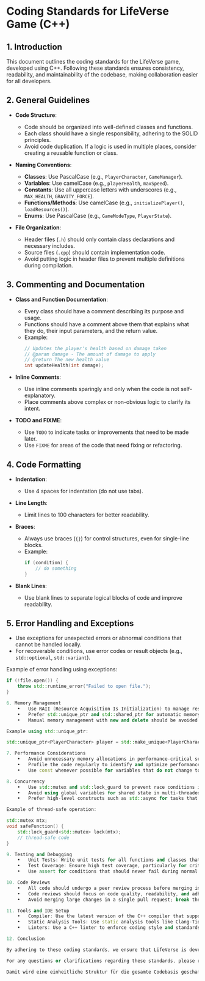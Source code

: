 # Coding Standards for LifeVerse Game (C++)

## 1. Introduction
This document outlines the coding standards for the LifeVerse game, developed using C++. Following these standards ensures consistency, readability, and maintainability of the codebase, making collaboration easier for all developers.

## 2. General Guidelines

- **Code Structure**: 
  - Code should be organized into well-defined classes and functions.
  - Each class should have a single responsibility, adhering to the SOLID principles.
  - Avoid code duplication. If a logic is used in multiple places, consider creating a reusable function or class.
  
- **Naming Conventions**:
  - **Classes**: Use PascalCase (e.g., `PlayerCharacter`, `GameManager`).
  - **Variables**: Use camelCase (e.g., `playerHealth`, `maxSpeed`).
  - **Constants**: Use all uppercase letters with underscores (e.g., `MAX_HEALTH`, `GRAVITY_FORCE`).
  - **Functions/Methods**: Use camelCase (e.g., `initializePlayer()`, `loadResources()`).
  - **Enums**: Use PascalCase (e.g., `GameModeType`, `PlayerState`).

- **File Organization**:
  - Header files (`.h`) should only contain class declarations and necessary includes.
  - Source files (`.cpp`) should contain implementation code.
  - Avoid putting logic in header files to prevent multiple definitions during compilation.

## 3. Commenting and Documentation

- **Class and Function Documentation**:
  - Every class should have a comment describing its purpose and usage.
  - Functions should have a comment above them that explains what they do, their input parameters, and the return value.
  - Example:
    ```cpp
    // Updates the player's health based on damage taken
    // @param damage - The amount of damage to apply
    // @return The new health value
    int updateHealth(int damage);
    ```

- **Inline Comments**:
  - Use inline comments sparingly and only when the code is not self-explanatory.
  - Place comments above complex or non-obvious logic to clarify its intent.

- **TODO and FIXME**:
  - Use `TODO` to indicate tasks or improvements that need to be made later.
  - Use `FIXME` for areas of the code that need fixing or refactoring.

## 4. Code Formatting

- **Indentation**:
  - Use 4 spaces for indentation (do not use tabs).
  
- **Line Length**:
  - Limit lines to 100 characters for better readability.
  
- **Braces**:
  - Always use braces (`{}`) for control structures, even for single-line blocks.
  - Example:
    ```cpp
    if (condition) {
        // do something
    }
    ```

- **Blank Lines**:
  - Use blank lines to separate logical blocks of code and improve readability.

## 5. Error Handling and Exceptions

- Use exceptions for unexpected errors or abnormal conditions that cannot be handled locally.
- For recoverable conditions, use error codes or result objects (e.g., `std::optional`, `std::variant`).
  
Example of error handling using exceptions:
```cpp
if (!file.open()) {
    throw std::runtime_error("Failed to open file.");
}

6. Memory Management
	•	Use RAII (Resource Acquisition Is Initialization) to manage resources, ensuring that memory is automatically cleaned up.
	•	Prefer std::unique_ptr and std::shared_ptr for automatic memory management over raw pointers.
	•	Manual memory management with new and delete should be avoided wherever possible.

Example using std::unique_ptr:

std::unique_ptr<PlayerCharacter> player = std::make_unique<PlayerCharacter>();

7. Performance Considerations
	•	Avoid unnecessary memory allocations in performance-critical sections of the code.
	•	Profile the code regularly to identify and optimize performance bottlenecks.
	•	Use const whenever possible for variables that do not change to improve optimization.

8. Concurrency
	•	Use std::mutex and std::lock_guard to prevent race conditions in multi-threaded environments.
	•	Avoid using global variables for shared state in multi-threaded code.
	•	Prefer high-level constructs such as std::async for tasks that can run concurrently.

Example of thread-safe operation:

std::mutex mtx;
void safeFunction() {
    std::lock_guard<std::mutex> lock(mtx);
    // thread-safe code
}

9. Testing and Debugging
	•	Unit Tests: Write unit tests for all functions and classes that have non-trivial logic.
	•	Test Coverage: Ensure high test coverage, particularly for critical systems (e.g., AI, combat, physics).
	•	Use assert for conditions that should never fail during normal execution.

10. Code Reviews
	•	All code should undergo a peer review process before merging into the main branch.
	•	Code reviews should focus on code quality, readability, and adherence to the coding standards.
	•	Avoid merging large changes in a single pull request; break them down into smaller, manageable pieces.

11. Tools and IDE Setup
	•	Compiler: Use the latest version of the C++ compiler that supports C++17 or later.
	•	Static Analysis Tools: Use static analysis tools like Clang-Tidy to ensure code quality.
	•	Linters: Use a C++ linter to enforce coding style and standards.

12. Conclusion

By adhering to these coding standards, we ensure that LifeVerse is developed with a consistent and maintainable codebase, allowing for smoother collaboration, faster development cycles, and a higher-quality product.

For any questions or clarifications regarding these standards, please refer to the lead developer or team lead.

Damit wird eine einheitliche Struktur für die gesamte Codebasis geschaffen und erleichtert die Zusammenarbeit im Team.